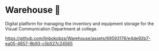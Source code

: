 # Warehouse 🧰
Digital platform for managing the inventory and equipment storage for the Visual Communication Department at college.


https://github.com/linbokobza/Warehouse/assets/69593176/e4de92b7-ea05-4657-9b93-c5b527c24565

